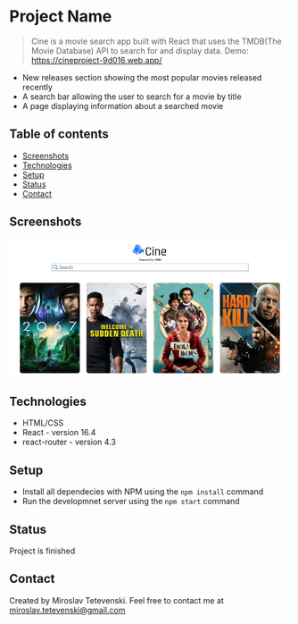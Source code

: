 # Project Name
> Cine is a movie search app built with React that uses the TMDB(The Movie Database) API to search for and display data. Demo: https://cineproject-9d016.web.app/

  * New releases section showing the most popular movies released recently
  * A search bar allowing the user to search for a movie by title
  * A page displaying information about a searched movie

## Table of contents
* [Screenshots](#screenshots)
* [Technologies](#technologies)
* [Setup](#setup)
* [Status](#status)
* [Contact](#contact)

## Screenshots
![Example screenshot](./readme-img/screenshot.jpg)

## Technologies
* HTML/CSS
* React - version 16.4
* react-router - version 4.3

## Setup
* Install all dependecies with NPM using the ```npm install``` command
* Run the developmnet server using the ```npm start``` command

## Status
Project is finished

## Contact
Created by Miroslav Tetevenski. Feel free to contact me at miroslav.tetevenski@gmail.com